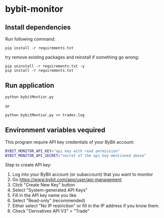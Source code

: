 # bybit-monitor

## Install dependencies

Run following command:
```
pip install -r requirements.txt
```

try remove existing packages and reinstall if something go wrong:
```
pip uninstall -r requirements.txt -y
pip install -r requirements.txt
```


## Run application

```
python bybitMontior.py
```

or 

```
python bybitMontior.py >> trades.log
```

## Environment variables vequired

This program require API key credentials of your ByBit account:

```bash
BYBIT_MONITOR_API_KEY="api key with read permission"
BYBIT_MONITOR_API_SECRET="secret of the api key mentioned above"
```

Step to create API key:
1. Log into your ByBit account (or subaccount) that you want to monitor 
2. Go https://www.bybit.com/app/user/api-management
3. Click "Create New Key" button
4. Select "System-generated API Keys"
5. Fill in the API key name you like
6. Select "Read-only" (recommended)
7. Either select "No IP restriction" or fill in the IP address if you know them.
8. Check "Derivatives API V3" > "Trade"
